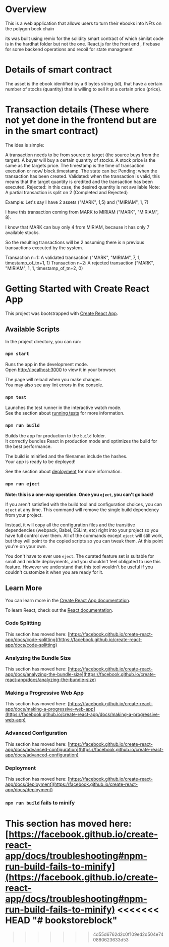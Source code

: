 # Overview

This is a web application that allows users to turn their ebooks into NFts on the polygon bock chain

its was built using remix for the solidity smart contract of which similat code is in the 
hardhat folder but not the one. React.js for the front end , firebase for some backend operations 
and recoil for state managment

# Details of smart contract

The asset is the ebook identified by a 6 bytes string (id), that have a certain number of stocks (quantity) that is willing to sell it at a certain price (price).

# Transaction details (These where not yet done in the frontend but are in the smart contract)

The idea is simple:

A transaction needs to be from source to target (the source buys from the target).
A buyer will buy a certain quantity of stocks.
A stock price is the same as the targets price.
The timestamp is the time of transaction execution or now/ block.timestamp.
The state can be:
Pending: when the transaction has been created.
Validated: when the transaction is valid, this means that the target quantity is credited and the transaction has been executed.
Rejected: in this case, the desired quantity is not available
Note: A partial transaction is split on 2 (Completed and Rejected)

Example: Let's say I have 2 assets ("MARK", 1,5) and ("MIRIAM", 1, 7)

I have this transaction coming from MARK to MIRIAM ("MARK", "MIRIAM", 8).

I know that MARK can buy only 4 from MIRIAM, because it has only 7 available stocks.

So the resulting transactions will be 2 assuming there is n previous transactions executed by the system.

Transaction n+1: A validated transaction ("MARK", "MIRIAM", 7, 1, timestamp_of_tn+1, 1)
Transaction n+2: A rejected transaction ("MARK", "MIRIAM", 1, 1, timestamp_of_tn+2, 0)

# Getting Started with Create React App

This project was bootstrapped with [Create React App](https://github.com/facebook/create-react-app).

## Available Scripts

In the project directory, you can run:

### `npm start`

Runs the app in the development mode.\
Open [http://localhost:3000](http://localhost:3000) to view it in your browser.

The page will reload when you make changes.\
You may also see any lint errors in the console.

### `npm test`

Launches the test runner in the interactive watch mode.\
See the section about [running tests](https://facebook.github.io/create-react-app/docs/running-tests) for more information.

### `npm run build`

Builds the app for production to the `build` folder.\
It correctly bundles React in production mode and optimizes the build for the best performance.

The build is minified and the filenames include the hashes.\
Your app is ready to be deployed!

See the section about [deployment](https://facebook.github.io/create-react-app/docs/deployment) for more information.

### `npm run eject`

**Note: this is a one-way operation. Once you `eject`, you can't go back!**

If you aren't satisfied with the build tool and configuration choices, you can `eject` at any time. This command will remove the single build dependency from your project.

Instead, it will copy all the configuration files and the transitive dependencies (webpack, Babel, ESLint, etc) right into your project so you have full control over them. All of the commands except `eject` will still work, but they will point to the copied scripts so you can tweak them. At this point you're on your own.

You don't have to ever use `eject`. The curated feature set is suitable for small and middle deployments, and you shouldn't feel obligated to use this feature. However we understand that this tool wouldn't be useful if you couldn't customize it when you are ready for it.

## Learn More

You can learn more in the [Create React App documentation](https://facebook.github.io/create-react-app/docs/getting-started).

To learn React, check out the [React documentation](https://reactjs.org/).

### Code Splitting

This section has moved here: [https://facebook.github.io/create-react-app/docs/code-splitting](https://facebook.github.io/create-react-app/docs/code-splitting)

### Analyzing the Bundle Size

This section has moved here: [https://facebook.github.io/create-react-app/docs/analyzing-the-bundle-size](https://facebook.github.io/create-react-app/docs/analyzing-the-bundle-size)

### Making a Progressive Web App

This section has moved here: [https://facebook.github.io/create-react-app/docs/making-a-progressive-web-app](https://facebook.github.io/create-react-app/docs/making-a-progressive-web-app)

### Advanced Configuration

This section has moved here: [https://facebook.github.io/create-react-app/docs/advanced-configuration](https://facebook.github.io/create-react-app/docs/advanced-configuration)

### Deployment

This section has moved here: [https://facebook.github.io/create-react-app/docs/deployment](https://facebook.github.io/create-react-app/docs/deployment)

### `npm run build` fails to minify

This section has moved here: [https://facebook.github.io/create-react-app/docs/troubleshooting#npm-run-build-fails-to-minify](https://facebook.github.io/create-react-app/docs/troubleshooting#npm-run-build-fails-to-minify)
<<<<<<< HEAD
"# bookstoreblock" 
=======
>>>>>>> 4d55d6762d2c0f109ed2d504e740880623633d53
